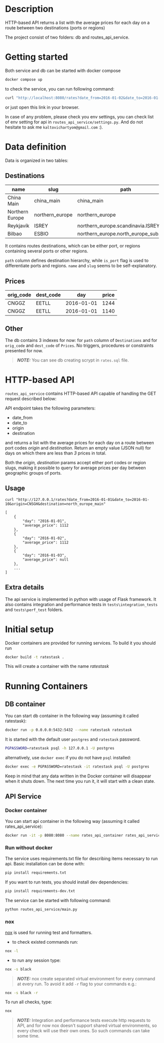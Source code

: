 # Description
HTTP-based API returns a list with the average prices for each day on 
a route between two destinations (ports or regions)

The project consist of two folders: db and routes_api_service.

# Getting started

Both service and db can be started with docker compose

```sh
docker compose up
```

to check the service, you can run following command:

```sh
curl "http://localhost:8080/rates?date_from=2016-01-02&date_to=2016-01-10&origin=china_main&destination=north_europe_main"
```

or just open this link in your browser.

In case of any problem, please check you env settings,
you can check list of env setting for api in `routes_api_service/settings.py`.
And do not hesitate to ask me `kaltovichartyom@gmail.com` :). 

# Data definition

Data is organized in two tables:

## Destinations

|name|slug|path|is_port|
|----|----|----|-------|
|China Main|china_main|china_main|false|
|Northern Europe|northern_europe|northern_europe|false|
|Reykjavík|ISREY|northern_europe.scandinavia.ISREY|true|
|Bilbao|ESBIO|northern_europe.north_europe_sub.ESBIO|true|

It contains routes destinations, which can be either port, or regions
containing several ports or other regions.

``path`` column defines destination hierarchy, 
while ``is_port`` flag is used to differentiate ports and regions.
``name`` and ``slug`` seems to be self-explanatory.


## Prices

|orig_code|dest_code|day|price|
|---------|---------|---|-----|
|CNGGZ|EETLL|2016-01-01|1244|
|CNGGZ|EETLL|2016-01-01|1140|

## Other

The db contains 3 indexes for now: for ``path`` column of ``Destinations``
and for ``orig_code`` and ``dest_code`` of ``Prices``.
No triggers, procedures or constraints presented for now.

> **_NOTE:_**  You can see db creating scrypt in `rates.sql` file.

# HTTP-based API

`routes_api_service` contains HTTP-based API capable of handling the GET 
request described below:

API endpoint takes the following parameters:

* date_from
* date_to
* origin
* destination

and returns a list with the average prices for each day on a route between port codes 
*origin* and *destination*. 
Return an empty value (JSON null) for days on which there are less than 
*3* prices in total.

Both the *origin, destination* params accept either port codes or region slugs, 
making it possible to query for average prices per day between geographic 
groups of ports.

## Usage

    curl "http://127.0.0.1/rates?date_from=2016-01-01&date_to=2016-01-10&origin=CNSGH&destination=north_europe_main"

    [
        {
            "day": "2016-01-01",
            "average_price": 1112
        },
        {
            "day": "2016-01-02",
            "average_price": 1112
        },
        {
            "day": "2016-01-03",
            "average_price": null
        },
        ...
    ]

## Extra details

The api service is implemented in python with usage of Flask framework.
It also contains integration and performance tests in `tests\integration_tests`
and `tests\perf_test` folders.

# Initial setup

Docker containers are provided for running services. To build it you should run

```sh
docker build -t ratestask .
```

This will create a container with the name *ratestask*

# Running Containers

## DB container

You can start db container in the following way (assuming it called ratestask):

```sh
docker run -p 0.0.0.0:5432:5432 --name ratestask ratestask
```

It is started with the default user `postgres` and `ratestask` password.

```sh
PGPASSWORD=ratestask psql -h 127.0.0.1 -U postgres
```

alternatively, use `docker exec` if you do not have `psql` installed:

```sh
docker exec -e PGPASSWORD=ratestask -it ratestask psql -U postgres
```

Keep in mind that any data written in the Docker container will
disappear when it shuts down. The next time you run it, it will start
with a clean state.

## API Service

### Docker container

You can start api container in the following way (assuming it called rates_api_service):

```sh
docker run -it -p 8080:8080 --name rates_api_container rates_api_service
```

### Run without docker

The service uses requirements.txt file for describing items necessary to run api.
Basic installation can be done with:

```sh
pip install requirements.txt
```

If you want to run tests, you should install dev dependencies:

```sh
pip install requirements-dev.txt
```

The service can be started with following command:

```sh
python routes_api_service/main.py
```

### nox

[nox](https://nox.thea.codes/en/stable/) is used for running test and formatters.

- to check existed commands run:

```sh
nox -l
```

- to run any session type:

```sh
nox -s black
```

> **_NOTE:_**  nox create separated virtual environment for every command
> at every run. To avoid it add `-r` flag to your commands e.g.:

```sh
nox -s black -r
```

To run all checks, type:

```sh
nox
```

> **_NOTE:_** Integration and performance tests execute
> http requests to API, and
> for now nox doesn't support shared virtual environments,
> so every check will use their own ones.
> So such commands can take some time.
